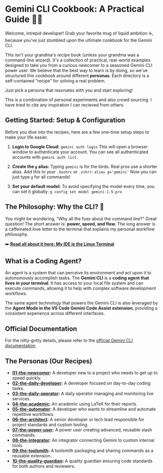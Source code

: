 # Gemini CLI Cookbook: A Practical Guide 🧑‍🍳

Welcome, intrepid developer! Grab your favorite mug of liquid ambition ☕️, because you've just stumbled upon the ultimate cookbook for the Gemini CLI.

This isn't your grandma's recipe book (unless your grandma was a command-line wizard). It's a collection of practical, real-world examples designed to take you from a curious newcomer to a seasoned Gemini CLI power user. We believe that the best way to learn is by doing, so we've structured this cookbook around different **personas**. Each directory is a self-contained "recipe" for solving a real problem.

Just pick a persona that resonates with you and start exploring!

This is a combination of personal experiments and also crowd sourcing. I have tried to cite any inspiration I can recieved from others.

## Getting Started: Setup & Configuration

Before you dive into the recipes, here are a few one-time setup steps to make your life easier.

1.  **Login to Google Cloud:**
    `gemini auth login`
    This will open a browser window to authenticate your account. You can see all authenticated accounts with `gemini auth list`.

2.  **Create the `g` alias:**
    Typing `gemini` is for the birds. Real pros use a shorter alias. Add this to your `.bashrc` or `.zshrc`:
    `alias g='gemini'`
    Now you can just type `g` for all commands!

3.  **Set your default model:**
    To avoid specifying the model every time, you can set it globally:
    `g config set model gemini-1.5-pro`

## The Philosophy: Why the CLI? 🤔

You might be wondering, "Why all the fuss about the command line?" Great question! The short answer is: **power, speed, and flow.** The long answer is a caffeinated love letter to the terminal that explains my personal workflow philosophy.

➡️ **[Read all about it here: My IDE is the Linux Terminal](./why-cli.md)**

## What is a Coding Agent?

An agent is a system that can perceive its environment and act upon it to autonomously accomplish tasks. The **Gemini CLI** is a **coding agent that lives in your terminal**. It has access to your local file system and can execute commands, allowing it to help with complex software development workflows.

The same agent technology that powers the Gemini CLI is also leveraged by the **Agent Mode in the VS Code Gemini Code Assist extension**, providing a consistent experience across different interfaces.

## Official Documentation

For the nitty-gritty details, please refer to the [official Gemini CLI documentation](https://github.com/google-gemini/gemini-cli/blob/main/docs/index.md).

## The Personas (Our Recipes)

*   **[01-the-newcomer](./01-the-newcomer/README.md):** A developer new to a project who needs to get up to speed quickly.
*   **[02-the-daily-developer](./02-the-daily-developer/README.md):** A developer focused on day-to-day coding tasks.
*   **[03-the-daily-operator](./03-the-daily-operator/README.md):** A daily operator managing and monitoring live services.
*   **[04-the-academic](./04-the-academic/README.md):** An academic using LaTeX for their reports.
*   **[05-the-automator](./05-the-automator/README.md):** A developer who wants to streamline and automate repetitive workflows.
*   **[06-the-architect](./06-the-architect/README.md):** A senior developer or tech lead responsible for project standards and custom tooling.
*   **[07-the-power-user](./07-the-power-user/README.md):** A power user creating advanced, reusable slash commands.
*   **[08-the-integrator](./08-the-integrator/README.md):** An integrator connecting Gemini to custom internal tools.
*   **[09-the-toolsmith](./09-the-toolsmith/README.md):** A toolsmith packaging and sharing commands as a reusable extension.
*   **[10-the-quality-guardian](./10-the-quality-guardian/README.md):** A quality guardian ensuring code standards for both authors and reviewers.
